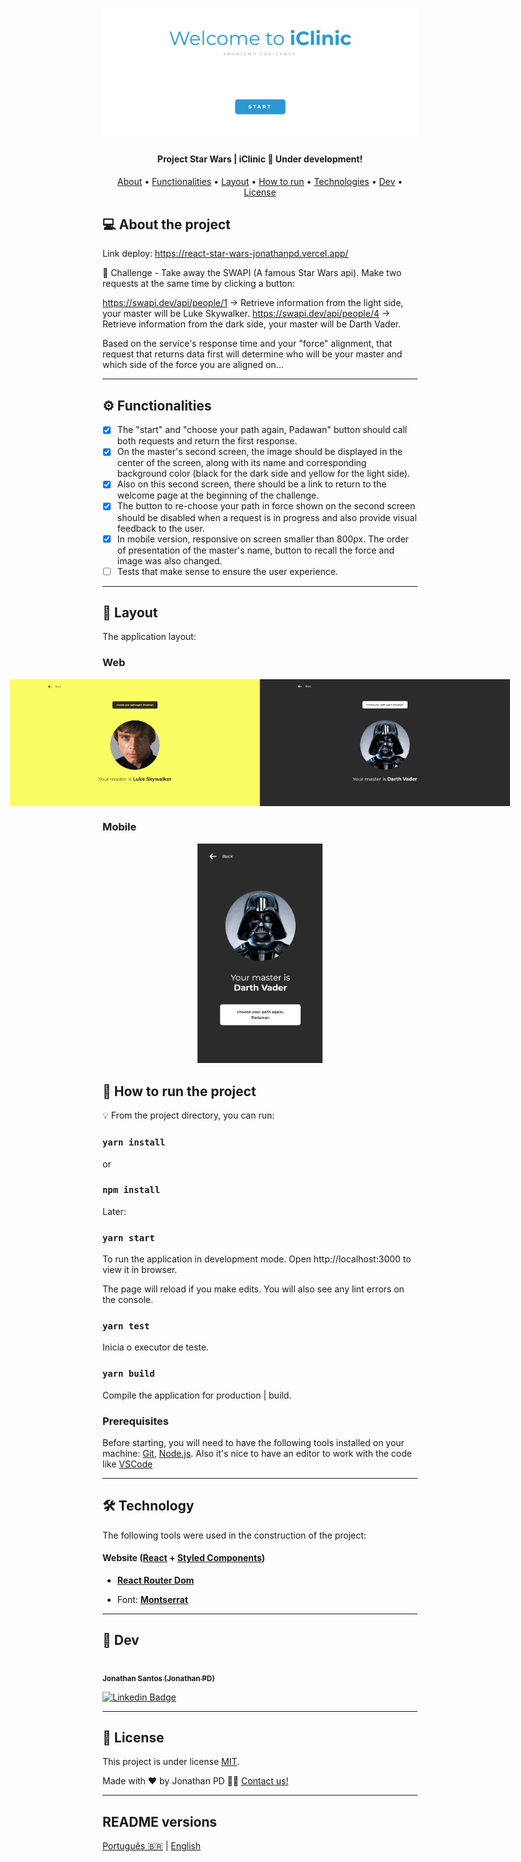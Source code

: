 
<h1 align="center">
    <img alt="Projeto_Jonthan" title="#Projeto_Jonthan" src="./src/img/capa_github.png" />
</h1>

<h4 align="center"> 
	Project Star Wars | iClinic 🚀 Under development!
</h4>

<p align="center">
 <a href="#-about-the-project">About</a> •
 <a href="#user-content-️-functionalities">Functionalities</a> •
 <a href="#-layout">Layout</a> • 
 <a href="#user-content-️-how-to-run">How to run</a> • 
 <a href="#user-content-️-technologies">Technologies</a> • 
 <a href="#-dev">Dev</a> • 
 <a href="#user-content--license">License</a>
</p>

## 💻 About the project

Link deploy: https://react-star-wars-jonathanpd.vercel.app/

🚀 Challenge - Take away the SWAPI (A famous Star Wars api). Make two requests at the same time by clicking a button:

https://swapi.dev/api/people/1 -> Retrieve information from the light side, your master will be Luke Skywalker.
https://swapi.dev/api/people/4 -> Retrieve information from the dark side, your master will be Darth Vader.

Based on the service's response time and your "force" alignment, that request that returns data first will determine who will be your master and which side of the force you are aligned on...

---

## ⚙️ Functionalities

- [x] The "start" and "choose your path again, Padawan" button should call both requests and return the first response.
- [x] On the master's second screen, the image should be displayed in the center of the screen, along with its name and corresponding background color (black for the dark side and yellow for the light side).
- [x] Also on this second screen, there should be a link to return to the welcome page at the beginning of the challenge.
- [x] The button to re-choose your path in force shown on the second screen should be disabled when a request is in progress and also provide visual feedback to the user.
- [x] In mobile version, responsive on screen smaller than 800px. The order of presentation of the master's name, button to recall the force and image was also changed.
- [ ] Tests that make sense to ensure the user experience.

---

## 🎨 Layout

The application layout:

### Web

<p align="center" style="display: flex; align-items: flex-start; justify-content: center;">
<img alt="Luka" src="./src/img/result_luke.png" width="400px">
<img alt="Darth" src="./src/img/result_darth.png" width="400px">
</p>

### Mobile

<p align="center">
  <img alt="Projeto_Jonthan" title="#Projeto_Jonthan" src="./src/img/result_mobile.png" width="200px">
  </p

---

## 🚀 How to run the project

💡 From the project directory, you can run:

### `yarn install` 
or
### `npm install`

Later:

### `yarn start`
To run the application in development mode.
Open http://localhost:3000 to view it in browser.

The page will reload if you make edits.
You will also see any lint errors on the console.

### `yarn test`
Inicia o executor de teste.

### `yarn build`
Compile the application for production | build.

### Prerequisites

Before starting, you will need to have the following tools installed on your machine:
[Git](https://git-scm.com), [Node.js](https://nodejs.org/en/).
Also it's nice to have an editor to work with the code like [VSCode](https://code.visualstudio.com/)

---

## 🛠 Technology

The following tools were used in the construction of the project:

#### **Website**  ([React](https://reactjs.org/)  +  [Styled Components](https://styled-components.com/))

- **[React Router Dom](https://www.npmjs.com/package/react-router-dom)**

- Font:  **[Montserrat](https://fonts.google.com/specimen/Montserrat)**

---

## 🦸 Dev

<a href="https://www.linkedin.com/in/jonathanpd/">
 <img style="border-radius: 50%;" src="https://avatars.githubusercontent.com/u/34203527?v=4" width="100px;" alt=""/>
 <br />
 <sub><b>Jonathan Santos (Jonathan PD)</b></sub></a>
 <br />

[![Linkedin Badge](https://img.shields.io/badge/-Jonathan-blue?style=flat-square&logo=Linkedin&logoColor=white&link=https://www.linkedin.com/in/jonathanpd/)](https://www.linkedin.com/in/jonathanpd/) 

---

## 📝 License

This project is under license [MIT](./LICENSE).

Made with ❤️ by Jonathan PD 👋🏽 [Contact us!](https://www.linkedin.com/in/jonathanpd/)

---

##  README versions

[Português 🇧🇷](./README.md)  |  [English](./README-en.md)